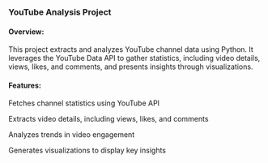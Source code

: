 ### YouTube Analysis Project

#### Overview:
This project extracts and analyzes YouTube channel data using Python. It leverages the YouTube Data API to gather statistics, including video details, views, likes, and comments, and presents insights through visualizations.

#### Features:
Fetches channel statistics using YouTube API

Extracts video details, including views, likes, and comments

Analyzes trends in video engagement

Generates visualizations to display key insights
